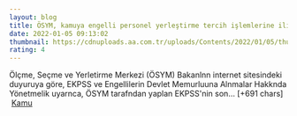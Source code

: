 ```yaml
--- 
layout: blog
title: ÖSYM, kamuya engelli personel yerleştirme tercih işlemlerine ilişkin kılavuzu yayımladı
date: 2022-01-05 09:13:02
thumbnail: https://cdnuploads.aa.com.tr/uploads/Contents/2022/01/05/thumbs_b_c_a2e5a3fde6db466118b2583cebcb7e73.jpg
rating: 4
---
```

Ölçme, Seçme ve Yerletirme Merkezi (ÖSYM) Bakanlnn internet sitesindeki duyuruya göre, EKPSS ve Engellilerin Devlet Memurluuna Alnmalar Hakknda Yönetmelik uyarnca, ÖSYM tarafndan yaplan EKPSS'nin son… [+691 chars]</br>&nbsp;<a href="">Kamu</a>